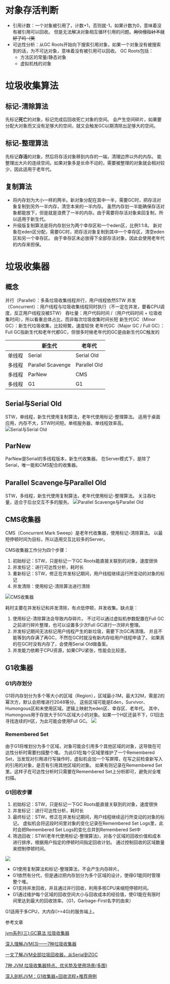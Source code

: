 # 对象存活判断
+ 引用计数：一个对象被引用了，计数+1，否则就-1，如果计数为0，意味着没有被引用可以回收。
  但是无法解决对象相互循环引用的问题。~~用快慢指针不就好了吗（笑~~
+ 可达性分析：从GC Roots开始向下搜索引用对象，如果一个对象没有被搜索到的话，为不可达对象，意味着没有被引用可以回收。
  GC Roots包括：
  - 方法区的常量/静态对象
  - 虚拟机栈的对象

# 垃圾收集算法

## 标记-清除算法
先标记**死亡**的对象，标记完成后回收死亡对象的空间。
会产生空间碎片，如果要分配大对象而又没有足够大的空间，就又会触发GC以期清除出足够大的空间。

## 标记-整理算法
先标记**存活**的对象，然后将存活对象移到内存的一端，清理边界以外的内存。
能整理出大片的连续空间。如果对象多是长命不动的，需要被整理的对象就会相对较少，因此适用于老年代。

## 复制算法
+ 将内存划为大小一样的两半。新对象分配在其中一半，需要GC时，把存活对象复制到另外一半内存，清空本来的一半内存。
  虽然内存划一半能确保存活对象都能放下，但是就是浪费了一半的内存。由于需要将存活对象来回复制，所以适用于新生代。
+ 升级版复制算法是将内存划分为两个幸存区和一个eden区，比例1:1:8。
  新对象在eden区分配，需要GC时，把存活对象复制到其中一个幸存区，清空eden区和另一个幸存区。
  由于幸存区未必放得下全部存活对象，因此会使用老年代的内存来担保。

# 垃圾收集器

## 概念
并行（Parallel）：多条垃圾收集线程并行，用户线程依然STW
并发（Concurrent）：用户线程与垃圾收集线程同时执行（不一定在并发，要看CPU调度，反正用户线程没被STW）
吞吐量：用户代码时间 /（用户代码时间 + 垃圾收集时间），所以看重总体占比，而非每次垃圾收集时间长短
新生代GC（Minor GC）：新生代垃圾收集，比较频繁，速度较快
老年代GC（Major GC / Full GC）：Full GC指新生代和老年代都GC，但很多时候老年代的GC是由新生代GC触发的

|      |新生代           |老年代      |
|---   |---              |---         |
|单线程|Serial           |Serial Old  |
|多线程|Parallel Scavenge|Parallel Old|
|多线程|ParNew           |CMS         |
|多线程|G1               |G1          |

## Serial与Serial Old
STW，单线程，新生代使用复制算法，老年代使用标记-整理算法。
适用于桌面应用，内存不大，STW时间短。单核服务器，单线程效率高。
![Serial与Serial Old](/file/blog/code/20200515/pic.yupoo.com-crowhawk-6b90388c-6c281cf0.png.JPEG)

## ParNew
ParNew是Serial的多线程版本，新生代收集器。
在Server模式下，是除了Serial，唯一能和CMS配合的收集器。

## Parallel Scavenge与Parallel Old
STW，多线程，新生代使用复制算法，老年代使用标记-整理算法。
关注吞吐量，适合于后台交互不多的服务。
![Parallel Scavenge与Parallel Old](/file/blog/code/20200515/pic.yupoo.com-crowhawk-9a6b1249-b1800d45.png.JPEG)

## CMS收集器
CMS（Concurrent Mark Sweep）是老年代收集器，使用标记-清除算法。
以最短停顿时间为目标，所以适用交互比较多的Server。

CMS收集器工作分为四个步骤：
1. 初始标记：STW，只是标记一下GC Roots能直接关联到的对象，速度很快
2. 并发标记：进行可达性分析，耗时长
3. 重新标记：STW，修正在并发标记期间，用户线程继续运行所变动的对象的标记
4. 并发清除：使用标记-清除算法进行清除

![CMS收集器](/file/blog/code/20200515/pic.yupoo.com-crowhawk-fffcf9a2-f60599b2.png.JPEG)

耗时主要在并发标记和并发清除，有点低停顿，并发收集。缺点是：
1. 使用标记-清除算法会导致内存碎片。
  不过可以通过虚拟机参数配置在Full GC之前进行碎片整理，也可以设置多少次Full GC进行一次碎片整理。
2. 并发标记期间无法标记用户线程产生的新垃圾，需要下次GC再清理。
  并且不能等到内存满了再GC，不然在GC时就没有新内存给用户线程申请了。
  如果真的在GC时没有内存了，会使用Serial Old做备案。
3. 并发能力依赖于CPU资源，如果CPU紧张，性能会比较差。

## G1收集器
### G1内存划分
G1将内存划分为多个等大小的区域（Region），区域最小1M，最大32M，需是2的幂次方，默认会把堆进行2048等分。
这些区域可能是Eden，Survivor、Humongous区和未使用区域。逻辑上映射为eden区、幸存区、老年代。
其中，Humongous用于存放大于50%区域大小的对象。如果一个H区还装不下，G1回去寻找连续的H区，为此可能会使用Full GC。
![](/file/blog/code/20200515/pic4.zhimg.com-80-v2-8f3ff3c893b1460062885e5122adf4bb_720w.jpg.JPEG)

### Remembered Set
由于G1将堆划分为多个区域，对象可能会引用多个其他区域的对象，这导致在可达性分析时需要扫描整个堆。
为此G1在每个区域里维护了一个Remembered Set，当发现对引用进行写操作时，虚拟机会加一个写屏障，在写之前检查新写入的引用的对象，是否有引用其他区域的对象。
如果有则记录在Remembered Set里。这样子在可达性分析时只需要在Remembered Set上分析即可，避免对全堆扫描。

### G1回收步骤
1. 初始标记：STW，只是标记一下GC Roots能直接关联到的对象，速度很快
2. 并发标记：进行可达性分析，耗时长
3. 最终标记：STW，修正在并发标记期间，用户线程继续运行所变动的对象的标记。
  虚拟机会将这段时间里对象的变化记录在Remembered Set Logs里，此时会把Remembered Set Logs的变化合并到Remembered Set中
4. 筛选回收：STW(老年代使用标记-整理算法)，对各个区域的回收价值和成本进行排序，根据用户指定的停顿时间指定回收计划。
  通过控制回收的区域数量来控制停顿时间。

![](/file/blog/code/20200515/pic.yupoo.com-crowhawk-53b7a589-0bce1667.png.JPEG)

+ G1使用复制算法和标记-整理算法，不会产生内存碎片。
+ G1依然有分代，但是通过把内存划分为多个区域的设计，使得G1能同时管理整个堆。
+ G1支持并发回收，并且通过并行回收，利用多核CPU来缩短停顿时间。
+ G1通过维护每个区域的回收空间大小与回收成本的经验值，使G1能在有限时间里达到最大的回收效率。（G1，Garbage-First名字的由来）

G1适用于多CPU，大内存(>=4G)的服务端上。

参考文章

[jvm系列(三):GC算法 垃圾收集器](https://mp.weixin.qq.com/s/olNXcRAT3PTK-hV_ehtmtw)

[深入理解JVM(3)——7种垃圾收集器](https://crowhawk.github.io/2017/08/15/jvm_3/)

[一文了解JVM全部垃圾回收器，从Serial到ZGC](https://juejin.im/post/5bade237e51d450ea401fd71)

[7种 JVM 垃圾收集器特点、优劣势及使用场景(多图)](https://www.cnblogs.com/bigben0123/p/11365070.html)

[深入剖析JVM：G1收集器+回收流程+推荐用例](https://zhuanlan.zhihu.com/p/59861022)